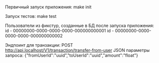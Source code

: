 Первичный запуск приложения:
    make init

Запуск тестов:
    make test

Пользователи из фикстур, созданные в БД после запуска приложения:
    id - 00000000-0000-0000-0000-000000000001
    id - 00000000-0000-0000-0000-000000000002

Эндпоинт для транзакции:
    POST http://api.localhost/V1/transaction/transfer-from-user
JSON параметры запроса:
    {"fromUserId":"uuid","toUserId":"uuid","amount":"float"}